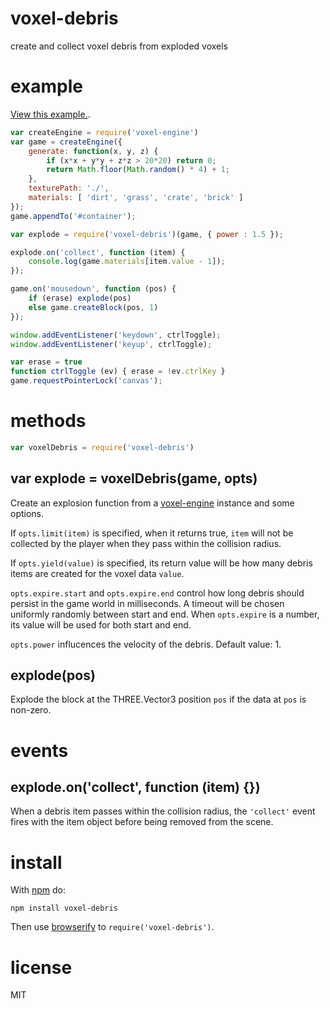 # voxel-debris

create and collect voxel debris from exploded voxels

# example

[View this example.](http://substack.net/projects/voxel-debris/).

``` js
var createEngine = require('voxel-engine')
var game = createEngine({
    generate: function(x, y, z) {
        if (x*x + y*y + z*z > 20*20) return 0;
        return Math.floor(Math.random() * 4) + 1;
    },
    texturePath: './',
    materials: [ 'dirt', 'grass', 'crate', 'brick' ]
});
game.appendTo('#container');

var explode = require('voxel-debris')(game, { power : 1.5 });

explode.on('collect', function (item) {
    console.log(game.materials[item.value - 1]);
});

game.on('mousedown', function (pos) {
    if (erase) explode(pos)
    else game.createBlock(pos, 1)
});

window.addEventListener('keydown', ctrlToggle);
window.addEventListener('keyup', ctrlToggle);

var erase = true
function ctrlToggle (ev) { erase = !ev.ctrlKey }
game.requestPointerLock('canvas');
```

# methods

``` js
var voxelDebris = require('voxel-debris')
```

## var explode = voxelDebris(game, opts)

Create an explosion function from a
[voxel-engine](http://npmjs.org/packages/voxel-engine)
instance and some options.

If `opts.limit(item)` is specified, when it returns true, `item` will not be
collected by the player when they pass within the collision radius.

If `opts.yield(value)` is specified, its return value will be how many debris
items are created for the voxel data `value`.

`opts.expire.start` and `opts.expire.end` control how long debris should persist
in the game world in milliseconds. A timeout will be chosen uniformly randomly
between start and end.
When `opts.expire` is a number, its value will be used for both start and end.

`opts.power` influcences the velocity of the debris. Default value: 1.

## explode(pos)

Explode the block at the THREE.Vector3 position `pos` if the data at `pos` is
non-zero.

# events

## explode.on('collect', function (item) {})

When a debris item passes within the collision radius, the `'collect'` event
fires with the item object before being removed from the scene.

# install

With [npm](https://npmjs.org) do:

```
npm install voxel-debris
```

Then use [browserify](http://browserify.org) to `require('voxel-debris')`.

# license

MIT
